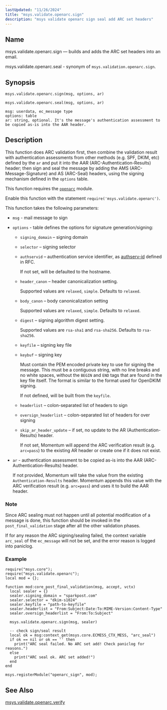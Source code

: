 ```yaml
---
lastUpdated: "11/26/2024"
title: "msys.validate.openarc.sign"
description: "msys validate openarc sign seal add ARC set headers"
---
```


<a name="lua.ref.msys.validate.openarc.sign"></a>
## Name

msys.validate.openarc.sign — builds and adds the ARC set headers into an email.

msys.validate.openarc.seal - synonym of `msys.validation.openarc.sign`.

## Synopsis

`msys.validate.openarc.sign(msg, options, ar)`

`msys.validate.openarc.seal(msg, options, ar)`

```
msg: userdata, ec_message type
options: table
ar: string, optional. It's the message's authentication assessment to be copied as-is into the AAR header.

```

## Description

This function does ARC validation first, then combine the validation result with authentication
assessments from other methods (e.g. SPF, DKIM, etc) defined by the `ar` and put it into the AAR
(ARC-Authentication-Results) header;
 then sign and seal the message by adding the AMS (ARC-Message-Signature) and AS
(ARC-Seal) headers, using the signing mechanism defined in the `options` table.

This function requires the [`openarc`](/momentum/4/modules/openarc) module.

Enable this function with the statement `require('msys.validate.openarc')`.

This function takes the following parameters:

*   `msg` - mail message to sign

*   `options`   - table defines the options for signature generation/signing:

    *   `signing_domain` – signing domain

    *   `selector` – signing selector

    *   `authservid` – authentication service identifier, as
        [authserv-id](https://datatracker.ietf.org/doc/html/rfc8601#section-2.5) defined in RFC.

        If not set, will be defaulted to the hostname.

    *   `header_canon` – header canonicalization setting.

        Supported values are `relaxed`, `simple`. Defaults to `relaxed`.

    *   `body_canon` – body canonicalization setting

        Supported values are `relaxed`, `simple`. Defaults to `relaxed`.

    *   `digest` – signing algorithm digest setting.

        Supported values are `rsa-sha1` and `rsa-sha256`. Defaults to `rsa-sha256`.

    *   `keyfile` – signing key file

    *   `keybuf` – signing key

        Must contain the PEM encoded private key to use for signing the
        message. This must be a contiguous string, with no line breaks and no white spaces, without the
        `BEGIN` and `END` tags that are found in the key file itself. The format is similar to the
        format used for OpenDKIM signing.

        If not defined, will be built from the `keyfile`.

    *   `headerlist` – colon-separated list of headers to sign

    *   `oversign_headerlist` – colon-separated list of headers for over signing

    *   `skip_ar_header_update` – if set, no update to the AR (Authentication-Results) header.

        If not set, Momentum will append the ARC verification result (e.g. `arc=pass`) to
        the existing AR header or create one if it does not exist.

*   `ar` - authentication assessment to be copied as-is into the AAR (ARC-Authentication-Results) header.

    If not provided, Momentum will take the value from the existing `Authentication-Results` header.
    Momentum appends this value with the ARC verification result (e.g. `arc=pass`) and uses it to
    build the AAR header.


### Note

Since ARC sealing  must not happen until all potential modification of a message is done, this function
 should be invoked in the `post_final_validation` stage after all the other validation phases.

If for any reason the ARC signing/sealing failed, the context variable `arc_seal` of the `ec_message`
will not be set, and the error reason is logged into paniclog.


<a name="lua.ref.msys.validate.openarc.sign.example"></a>
### Example


```
require("msys.core");
require("msys.validate.openarc");
local mod = {};

function mod:core_post_final_validation(msg, accept, vctx)
  local sealer = {}
  sealer.signing_domain = "sparkpost.com"
  sealer.selector = "dkim-s1024"
  sealer.keyfile = "path-to-keyfile"
  sealer.headerlist = "From:Subject:Date:To:MIME-Version:Content-Type"
  sealer.oversign_headerlist = "From:To:Subject"

  msys.validate.openarc.sign(msg, sealer)

  -- check sign/seal result
  local ok = msg:context_get(msys.core.ECMESS_CTX_MESS, "arc_seal")
  if ok == nil or ok == '' then
    print("ARC seal failed. No ARC set add! Check paniclog for reasons.")
  else
    print("ARC seal ok. ARC set added!")
  end
end

msys.registerModule("openarc_sign", mod);
```

## See Also

[msys.validate.openarc.verify](/momentum/4/lua/ref-msys-validate-openarc-verify)
